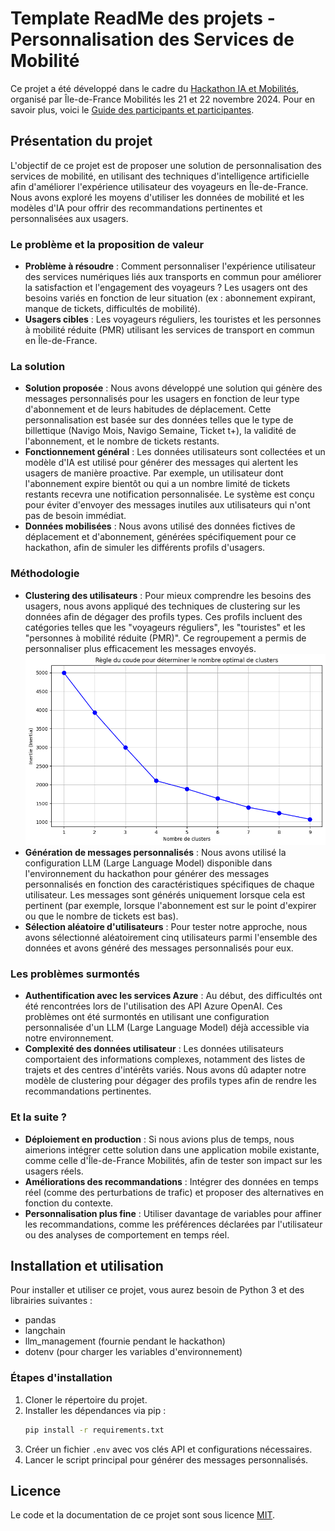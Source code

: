 # Template ReadMe des projets - Personnalisation des Services de Mobilité

Ce projet a été développé dans le cadre du [Hackathon IA et Mobilités](https://www.iledefrance-mobilites.fr/actualites/hackathon-2024-ia-et-mobilites), organisé par Île-de-France Mobilités les 21 et 22 novembre 2024. Pour en savoir plus, voici le [Guide des participants et participantes](https://github.com/IleDeFranceMobilites/hackathon_ia_mobilites_2024).

## Présentation du projet

L'objectif de ce projet est de proposer une solution de personnalisation des services de mobilité, en utilisant des techniques d'intelligence artificielle afin d'améliorer l'expérience utilisateur des voyageurs en Île-de-France. Nous avons exploré les moyens d'utiliser les données de mobilité et les modèles d'IA pour offrir des recommandations pertinentes et personnalisées aux usagers.

### Le problème et la proposition de valeur

- **Problème à résoudre** : Comment personnaliser l'expérience utilisateur des services numériques liés aux transports en commun pour améliorer la satisfaction et l'engagement des voyageurs ? Les usagers ont des besoins variés en fonction de leur situation (ex : abonnement expirant, manque de tickets, difficultés de mobilité).
- **Usagers cibles** : Les voyageurs réguliers, les touristes et les personnes à mobilité réduite (PMR) utilisant les services de transport en commun en Île-de-France.

### La solution

- **Solution proposée** : Nous avons développé une solution qui génère des messages personnalisés pour les usagers en fonction de leur type d'abonnement et de leurs habitudes de déplacement. Cette personnalisation est basée sur des données telles que le type de billettique (Navigo Mois, Navigo Semaine, Ticket t+), la validité de l'abonnement, et le nombre de tickets restants.
- **Fonctionnement général** : Les données utilisateurs sont collectées et un modèle d'IA est utilisé pour générer des messages qui alertent les usagers de manière proactive. Par exemple, un utilisateur dont l'abonnement expire bientôt ou qui a un nombre limité de tickets restants recevra une notification personnalisée. Le système est conçu pour éviter d'envoyer des messages inutiles aux utilisateurs qui n'ont pas de besoin immédiat.
- **Données mobilisées** : Nous avons utilisé des données fictives de déplacement et d'abonnement, générées spécifiquement pour ce hackathon, afin de simuler les différents profils d'usagers.

### Méthodologie

- **Clustering des utilisateurs** : Pour mieux comprendre les besoins des usagers, nous avons appliqué des techniques de clustering sur les données afin de dégager des profils types. Ces profils incluent des catégories telles que les "voyageurs réguliers", les "touristes" et les "personnes à mobilité réduite (PMR)". Ce regroupement a permis de personnaliser plus efficacement les messages envoyés.
![Aperçu du projet](images/coude.png)
- **Génération de messages personnalisés** : Nous avons utilisé la configuration LLM (Large Language Model) disponible dans l'environnement du hackathon pour générer des messages personnalisés en fonction des caractéristiques spécifiques de chaque utilisateur. Les messages sont générés uniquement lorsque cela est pertinent (par exemple, lorsque l'abonnement est sur le point d'expirer ou que le nombre de tickets est bas).
- **Sélection aléatoire d'utilisateurs** : Pour tester notre approche, nous avons sélectionné aléatoirement cinq utilisateurs parmi l'ensemble des données et avons généré des messages personnalisés pour eux.

### Les problèmes surmontés

- **Authentification avec les services Azure** : Au début, des difficultés ont été rencontrées lors de l'utilisation des API Azure OpenAI. Ces problèmes ont été surmontés en utilisant une configuration personnalisée d'un LLM (Large Language Model) déjà accessible via notre environnement.
- **Complexité des données utilisateur** : Les données utilisateurs comportaient des informations complexes, notamment des listes de trajets et des centres d'intérêts variés. Nous avons dû adapter notre modèle de clustering pour dégager des profils types afin de rendre les recommandations pertinentes.

### Et la suite ?

- **Déploiement en production** : Si nous avions plus de temps, nous aimerions intégrer cette solution dans une application mobile existante, comme celle d'Île-de-France Mobilités, afin de tester son impact sur les usagers réels.
- **Améliorations des recommandations** : Intégrer des données en temps réel (comme des perturbations de trafic) et proposer des alternatives en fonction du contexte.
- **Personnalisation plus fine** : Utiliser davantage de variables pour affiner les recommandations, comme les préférences déclarées par l'utilisateur ou des analyses de comportement en temps réel.

## Installation et utilisation

Pour installer et utiliser ce projet, vous aurez besoin de Python 3 et des librairies suivantes :
- pandas
- langchain
- llm_management (fournie pendant le hackathon)
- dotenv (pour charger les variables d'environnement)

### Étapes d'installation
1. Cloner le répertoire du projet.
2. Installer les dépendances via pip :
   ```bash
   pip install -r requirements.txt
   ```
3. Créer un fichier `.env` avec vos clés API et configurations nécessaires.
4. Lancer le script principal pour générer des messages personnalisés.

## Licence

Le code et la documentation de ce projet sont sous licence [MIT](LICENSE).

